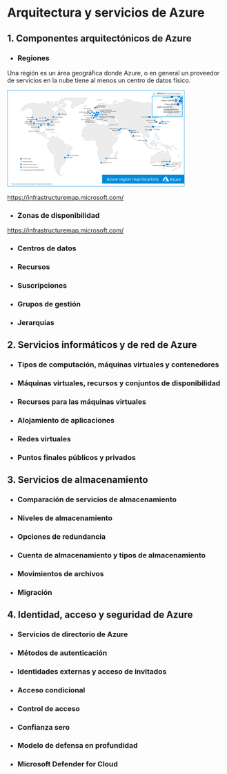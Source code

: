 # Arquitectura y servicios de Azure


## 1. Componentes arquitectónicos de Azure

- ### Regiones
Una región es un área geográfica donde Azure, o en general un proveedor de servicios en la nube tiene al menos un centro de datos físico.

![6](https://github.com/datalytics-mejorcondatos/AZ900-Azure-Fundamentals/blob/Develop/Material/Imagenes/6.png)


https://infrastructuremap.microsoft.com/



- ### Zonas de disponibilidad



https://infrastructuremap.microsoft.com/

- ### Centros de datos

- ###  Recursos

- ### Suscripciones

- ### Grupos de gestión

- ### Jerarquías 

## 2. Servicios informáticos y de red de Azure

- ### Tipos de computación, máquinas virtuales y contenedores

- ### Máquinas virtuales, recursos y conjuntos de disponibilidad

- ### Recursos para las máquinas virtuales

- ### Alojamiento de aplicaciones

- ### Redes virtuales

- ### Puntos finales públicos y privados


## 3. Servicios de almacenamiento

- ### Comparación de servicios de almacenamiento

- ### Niveles de almacenamiento

- ### Opciones de redundancia

- ### Cuenta de almacenamiento y tipos de almacenamiento

- ### Movimientos de archivos

- ### Migración

## 4. Identidad, acceso y seguridad de Azure

- ### Servicios de directorio de Azure

- ### Métodos de autenticación

- ### Identidades externas y acceso de invitados

- ### Acceso condicional

- ### Control de acceso

- ### Confianza sero

- ### Modelo de defensa en profundidad

- ### Microsoft Defender for Cloud

